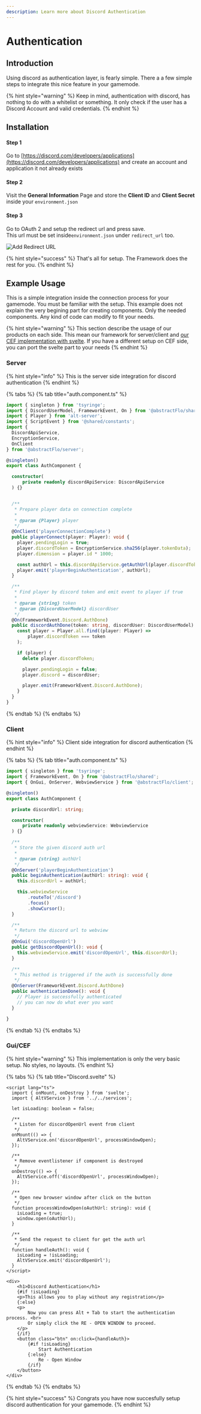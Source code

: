 ```yaml
---
description: Learn more about Discord Authentication
---
```


# Authentication

## Introduction

Using discord as authentication layer, is fearly simple. There a a few simple steps to integrate this nice feature in your gamemode.

{% hint style="warning" %}
Keep in mind, authentication with discord, has nothing to do with a whitelist or something. It only check if the user has a Discord Account and valid credentials.
{% endhint %}

## Installation

#### Step 1

Go to [https://discord.com/developers/applications](https://discord.com/developers/applications) and create an account and application it not already exists

#### Step 2

Visit the **General Information** Page and store the **Client ID** and **Client Secret** inside your `environment.json`

#### Step 3

Go to OAuth 2 and setup the redirect url and press save.  
This url must be set inside`environment.json` under `redirect_url` too.

![Add Redirect URL](../../../.gitbook/assets/image%20%281%29.png)

{% hint style="success" %}
That's all for setup. The Framework does the rest for you.
{% endhint %}

## Example Usage

This is a simple integration inside the connection process for your gamemode. You must be familiar with the setup. This example does not explain the very begining part for creating components. Only the needed components. Any kind of code can modify to fit your needs.

{% hint style="warning" %}
This section describe the usage of our products on each side. This mean our framework for server/client and [our CEF implementation with svelte](https://github.com/abstractFlo/altv-svelte-tailwind-typescript). If you have a different setup on CEF side, you can port the svelte part to your needs
{% endhint %}

### Server

{% hint style="info" %}
This is the server side integration for discord authentication
{% endhint %}

{% tabs %}
{% tab title="auth.component.ts" %}
```typescript
import { singleton } from 'tsyringe';
import { DiscordUserModel, FrameworkEvent, On } from '@abstractFlo/shared';
import { Player } from 'alt-server';
import { ScriptEvent } from '@shared/constants';
import { 
  DiscordApiService, 
  EncryptionService, 
  OnClient 
} from '@abstractFlo/server';

@singleton()
export class AuthComponent {

  constructor(
      private readonly discordApiService: DiscordApiService
  ) {}


  /**
   * Prepare player data on connection complete
   *
   * @param {Player} player
   */
  @OnClient('playerConnectionComplete')
  public playerConnect(player: Player): void {
    player.pendingLogin = true;
    player.discordToken = EncryptionService.sha256(player.tokenData);
    player.dimension = player.id * 1000;

    const authUrl = this.discordApiService.getAuthUrl(player.discordToken);
    player.emit('playerBeginAuthentication', authUrl);
  }

  /**
   * Find player by discord token and emit event to player if true
   *
   * @param {string} token
   * @param {DiscordUserModel} discordUser
   */
  @On(FrameworkEvent.Discord.AuthDone)
  public discordAuthDone(token: string, discordUser: DiscordUserModel): void {
    const player = Player.all.find((player: Player) =>
        player.discordToken === token
    );

    if (player) {
      delete player.discordToken;

      player.pendingLogin = false;
      player.discord = discordUser;

      player.emit(FrameworkEvent.Discord.AuthDone);
    }
  }
}
```
{% endtab %}
{% endtabs %}

### Client

{% hint style="info" %}
Client side integration for discord authentication
{% endhint %}

{% tabs %}
{% tab title="auth.component.ts" %}
```typescript
import { singleton } from 'tsyringe';
import { FrameworkEvent, On } from '@abstractFlo/shared';
import { OnGui, OnServer, WebviewService } from '@abstractFlo/client';

@singleton()
export class AuthComponent {

  private discordUrl: string;

  constructor(
      private readonly webviewService: WebviewService
  ) {}

  /**
   * Store the given discord auth url
   *
   * @param {string} authUrl
   */
  @OnServer('playerBeginAuthentication')
  public beginAuthentication(authUrl: string): void {
    this.discordUrl = authUrl;

    this.webviewService
        .routeTo('/discord')
        .focus()
        .showCursor();
  }

  /**
   * Return the discord url to webview
   */
  @OnGui('discordOpenUrl')
  public getDiscordOpenUrl(): void {
    this.webviewService.emit('discordOpenUrl', this.discordUrl);
  }

  /**
   * This method is triggered if the auth is successfully done
   */
  @OnServer(FrameworkEvent.Discord.AuthDone)
  public authenticationDone(): void {
    // Player is successfully authenticated
    // you can now do what ever you want
  }

}
```
{% endtab %}
{% endtabs %}

### Gui/CEF

{% hint style="warning" %}
This implementation is only the very basic setup. No styles, no layouts.
{% endhint %}

{% tabs %}
{% tab title="Discord.svelte" %}
```markup
<script lang="ts">
  import { onMount, onDestroy } from 'svelte';
  import { AltVService } from '../../services';

  let isLoading: boolean = false;

  /**
   * Listen for discordOpenUrl event from client
   */
  onMount(() => {
    AltVService.on('discordOpenUrl', processWindowOpen);
  });

  /**
   * Remove eventlistener if component is destroyed
   */
  onDestroy(() => {
    AltVService.off('discordOpenUrl', processWindowOpen);
  });

  /**
   * Open new browser window after click on the button
   */
  function processWindowOpen(oAuthUrl: string): void {
    isLoading = true;
    window.open(oAuthUrl);
  }

  /**
   * Send the request to client for get the auth url
   */
  function handleAuth(): void {
    isLoading = !isLoading;
    AltVService.emit('discordOpenUrl');
  }
</script>

<div>
    <h1>Discord Authentication</h1>
    {#if !isLoading}
    <p>This allows you to play without any registration</p>
    {:else}
    <p>
        Now you can press Alt + Tab to start the authentication process. <br>
        Or simply click the RE - OPEN WINDOW to proceed.
    </p>
    {/if}
    <button class="btn" on:click={handleAuth}>
        {#if !isLoading}
            Start Authentication
        {:else}
            Re - Open Window
        {/if}
    </button>
</div>
```
{% endtab %}
{% endtabs %}

{% hint style="success" %}
Congrats you have now succesfully setup discord authentication for your gamemode.
{% endhint %}

